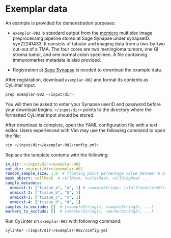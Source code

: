 # Exemplar data

An example is provided for demonstration purposes:

* `exemplar-002` is standard output from the [mcmicro](https://github.com/labsyspharm/mcmicro) multiplex image preprocessing pipeline stored at Sage Synapse under synapseID: syn22241433. It consists of tabular and imaging data from a two-by-two cut-out of a TMA. The four cores are two meningioma tumors, one GI stroma tumor, and one normal colon specimen. A file containing immunomarker metadata is also provided.

* Registration at [Sage Synapse](https://www.synapse.org/) is needed to download the example data.

After registration, download `exemplar-002` and format its contents as CyLinter input.

``` bash
prep exemplar-002 </input/dir>

```
You will then be asked to enter your Synapse userID and password before your download begins.
`</input/dir>` points to the directory where the formatted CyLinter input should be stored.

After download is complete, open the YAML configuration file with a text editor. Users experienced with Vim may use the following command to open the file:

```bash
vim </input/dir>/exemplar-002/config.yml>
```

Replace the template contents with the following:
```yaml
in_dir: </input/dir>/exemplar-002
out_dir: <output/dir>/exemplar-002
random_sample_size: 1.0  # floating point percentage value between 0.0-1.0
mask_object: cellMask  # cellMask, nucleiMask, cellRingMask ...
sample_metadata:
  unmicst-1: ["tissue_a", "a", 1] # <sampleString>: [<fullConditionString>, <abbrConditionString>, <replicateInteger>]
  unmicst-2: ["tissue_b", "b", 1]
  unmicst-3: ["tissue_c", "c", 1]
  unmicst-4: ["tissue_d", "d", 1]
samples_to_exclude: []  # [<sampleString1>, <sampleString2>, ...]
markers_to_exclude: []  # [<markerString1>, <markerString2>, ...]
```

Run CyLinter on `exemplar-002` with following command:

``` bash
cylinter </input/dir>/exemplar-002/config.yml
```
